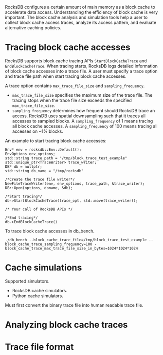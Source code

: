 RocksDB configures a certain amount of main memory as a block cache to accelerate data access. Understanding the efficiency of block cache is very important. The block cache analysis and simulation tools help a user to collect block cache access traces, analyze its access pattern, and evaluate alternative caching policies. 

# Tracing block cache accesses
RocksDB supports block cache tracing APIs `StartBlockCacheTrace` and `EndBlockCacheTrace`. When tracing starts, RocksDB logs detailed information of block cache accesses into a trace file. A user must specify a trace option and trace file path when start tracing block cache accesses.

A trace option contains `max_trace_file_size` and `sampling_frequency`.
- `max_trace_file_size` specifies the maximum size of the trace file. The tracing stops when the trace file size exceeds the specified `max_trace_file_size`.
- `sampling_frequency` determines how frequent should RocksDB trace an access. RocksDB uses spatial downsampling such that it traces all accesses to sampled blocks. A `sampling_frequency` of 1 means tracing all block cache accesses. A `sampling_frequency` of 100 means tracing all accesses on ~1% blocks. 

An example to start tracing block cache accesses: 
```
Env* env = rocksdb::Env::Default();
EnvOptions env_options;
std::string trace_path = "/tmp/block_trace_test_example"
std::unique_ptr<TraceWriter> trace_writer;
DB* db = nullptr;
std::string db_name = "/tmp/rocksdb"

/*Create the trace file writer*/
NewFileTraceWriter(env, env_options, trace_path, &trace_writer);
DB::Open(options, dbname, &db);

/*Start tracing*/
db->StartBlockCacheTrace(trace_opt, std::move(trace_writer));

/* Your call of RocksDB APIs */

/*End tracing*/
db->EndBlockCacheTrace()
```
To trace block cache accesses in db_bench. 
```
./db_bench --block_cache_trace_file=/tmp/block_trace_test_example --block_cache_trace_sampling_frequency=100 -block_cache_trace_max_trace_file_size_in_bytes=1024*1024*1024
```

# Cache simulations
Supported simulators. 
- RocksDB cache simulators.
- Python cache simulators. 

Must first convert the binary trace file into human readable trace file. 


# Analyzing block cache traces

# Trace file format


